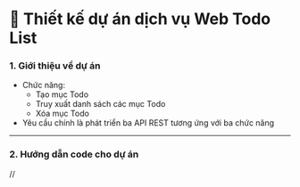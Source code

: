 # 🧩 Thiết kế dự án dịch vụ Web Todo List
### 1. Giới thiệu về dự án
- Chức năng:
  * Tạo mục Todo
  * Truy xuất danh sách các mục Todo
  * Xóa mục Todo
- Yêu cầu chính là phát triển ba API REST tương ứng với ba chức năng
___

### 2. Hướng dẫn code cho dự án
//
